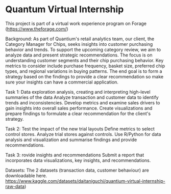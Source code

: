 # Quantum Virtual Internship

This project is part of a virtual work experience program on Forage (https://www.theforage.com/)


Background:
As part of Quantium's retail analytics team, our client, the Category Manager for Chips, seeks insights into customer purchasing behavior and trends. To support the upcoming category review, we aim to analyze data and present strategic recommendations. The focus is on understanding customer segments and their chip purchasing behavior. Key metrics to consider include purchase frequency, basket size, preferred chip types, and regional variations in buying patterns.
The end goal is to form a strategy based on the findings to provide a clear recommendation so make sure your insights can have a commercial application.



Task 1: Data exploration analysis, creating and interpreting high-level summaries of the data
Analyze transaction and customer data to identify trends and inconsistencies. 
Develop metrics and examine sales drivers to gain insights into overall sales performance. 
Create visualizations and prepare findings to formulate a clear recommendation for the client's strategy.



Task 2:  Test the impact of the new trial layouts
Define metrics to select control stores.
Analyze trial stores against controls.
Use R/Python for data analysis and visualization and summarise findings and provide recommendations.



Task 3: rovide insights and recommendations 
Submit a report that incorporates data visualizations, key insights, and recommendations.



Datasets:
The 2 datasets (transaction data, customer behaviour) are downloadable here.
https://www.kaggle.com/datasets/daitaniguchi/quantium-virtual-internship-raw-data)
